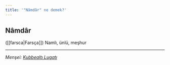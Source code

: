 ```yaml
---
title: '"Nâmdâr" ne demek?'
---
```


## Nâmdâr
([[farsca|Farsça]]) Namlı, ünlü, meşhur

---
*Menşei: [Kubbealtı Lugatı](https://www.lugatim.com/s/Nâmdâr)*